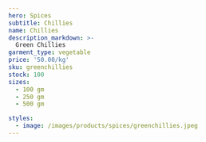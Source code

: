 ```yaml
---
hero: Spices
subtitle: Chillies
name: Chillies
description_markdown: >-
  Green Chillies
garment_type: vegetable
price: '50.00/kg'
sku: greenchillies
stock: 100
sizes:
  - 100 gm
  - 250 gm
  - 500 gm

styles:
  - image: /images/products/spices/greenchillies.jpeg
---
```

